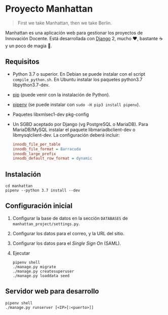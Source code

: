 Proyecto Manhattan
==================

> First we take Manhattan, then we take Berlin.

Manhattan es una aplicación web para gestionar los proyectos de Innovación Docente.
Está desarrollada con [Django](https://www.djangoproject.com/) 2, mucho ♥, bastante ☕ y un poco de magia 🧙.

Requisitos
----------

- Python 3.7 o superior. En Debian se puede instalar con el script `compile_python.sh`. En Ubuntu instalar los paquetes python3.7 libpython3.7-dev.
- [pip](https://pip.pypa.io/en/stable/installing/) (puede venir con la instalación de Python).
- [pipenv](https://github.com/pypa/pipenv) (se puede instalar con `sudo -H pip3 install pipenv`).
- Paquetes libxmlsec1-dev pkg-config
- Un SGBD aceptado por Django (vg PostgreSQL o MariaDB).
  Para MariaDB/MySQL instalar el paquete libmariadbclient-dev o libmysqlclient-dev. La configuración deberá incluir:

  ```ini
  innodb_file_per_table
  innodb_file_format = Barracuda
  innodb_large_prefix
  innodb_default_row_format = dynamic
  ```

Instalación
-----------

```shell
cd manhattan
pipenv --python 3.7 install --dev
```

Configuración inicial
---------------------

1. Configurar la base de datos en la sección `DATABASES` de `manhattan_project/settings.py`.
2. Configurar los datos para el correo, y la URL del sitio.
3. Configurar los datos para el _Single Sign On_ (SAML).
4. Ejecutar

   ```shell
   pipenv shell
   ./manage.py migrate
   ./manage.py createsuperuser
   ./manage.py loaddata seed
   ```

Servidor web para desarrollo
----------------------------

```shell
pipenv shell
./manage.py runserver [<IP>[:<puerto>]]
```
